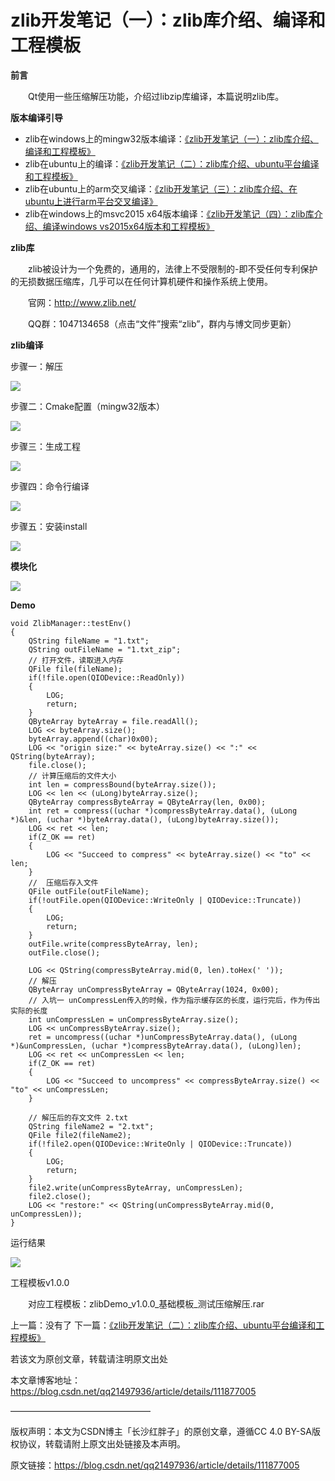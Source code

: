 
# zlib开发笔记（一）：zlib库介绍、编译和工程模板 #


**前言**

  Qt使用一些压缩解压功能，介绍过libzip库编译，本篇说明zlib库。


**版本编译引导**

- zlib在windows上的mingw32版本编译：[《zlib开发笔记（一）：zlib库介绍、编译和工程模板》](https://blog.csdn.net/qq21497936/article/details/111877005)
- zlib在ubuntu上的编译：[《zlib开发笔记（二）：zlib库介绍、ubuntu平台编译和工程模板》](https://hpzwl.blog.csdn.net/article/details/118713737)
- zlib在ubuntu上的arm交叉编译：[《zlib开发笔记（三）：zlib库介绍、在ubuntu上进行arm平台交叉编译》](https://hpzwl.blog.csdn.net/article/details/119877275)
- zlib在windows上的msvc2015 x64版本编译：[《zlib开发笔记（四）：zlib库介绍、编译windows vs2015x64版本和工程模板》](https://hpzwl.blog.csdn.net/article/details/120981771)

**zlib库**

  zlib被设计为一个免费的，通用的，法律上不受限制的-即不受任何专利保护的无损数据压缩库，几乎可以在任何计算机硬件和操作系统上使用。

  官网：http://www.zlib.net/

  QQ群：1047134658（点击“文件”搜索“zlib”，群内与博文同步更新）


**zlib编译**

步骤一：解压

![](./zlib/20201228230608658.png)

步骤二：Cmake配置（mingw32版本）

![](./zlib/20201228230603687.png)

步骤三：生成工程

![](./zlib/20201228230557930.png)

步骤四：命令行编译

![](./zlib/20201228230553287.png)

步骤五：安装install

![](./zlib/20201228230546884.png)

**模块化**

![](./zlib/20201228230531726.png)

**Demo**

```
void ZlibManager::testEnv()
{
    QString fileName = "1.txt";
    QString outFileName = "1.txt_zip";
    // 打开文件，读取进入内存
    QFile file(fileName);
    if(!file.open(QIODevice::ReadOnly))
    {
        LOG;
        return;
    }
    QByteArray byteArray = file.readAll();
    LOG << byteArray.size();
    byteArray.append((char)0x00);
    LOG << "origin size:" << byteArray.size() << ":" << QString(byteArray);
    file.close();
    // 计算压缩后的文件大小
    int len = compressBound(byteArray.size());
    LOG << len << (uLong)byteArray.size();
    QByteArray compressByteArray = QByteArray(len, 0x00);
    int ret = compress((uchar *)compressByteArray.data(), (uLong *)&len, (uchar *)byteArray.data(), (uLong)byteArray.size());
    LOG << ret << len;
    if(Z_OK == ret)
    {
        LOG << "Succeed to compress" << byteArray.size() << "to" << len;
    }
    //  压缩后存入文件
    QFile outFile(outFileName);
    if(!outFile.open(QIODevice::WriteOnly | QIODevice::Truncate))
    {
        LOG;
        return;
    }
    outFile.write(compressByteArray, len);
    outFile.close();

    LOG << QString(compressByteArray.mid(0, len).toHex(' '));
    // 解压
    QByteArray unCompressByteArray = QByteArray(1024, 0x00);
    // 入坑一 unCompressLen传入的时候，作为指示缓存区的长度，运行完后，作为传出实际的长度
    int unCompressLen = unCompressByteArray.size();
    LOG << unCompressByteArray.size();
    ret = uncompress((uchar *)unCompressByteArray.data(), (uLong *)&unCompressLen, (uchar *)compressByteArray.data(), (uLong)len);
    LOG << ret << unCompressLen << len;
    if(Z_OK == ret)
    {
        LOG << "Succeed to uncompress" << compressByteArray.size() << "to" << unCompressLen;
    }

    // 解压后的存文文件 2.txt
    QString fileName2 = "2.txt";
    QFile file2(fileName2);
    if(!file2.open(QIODevice::WriteOnly | QIODevice::Truncate))
    {
        LOG;
        return;
    }
    file2.write(unCompressByteArray, unCompressLen);
    file2.close();
    LOG << "restore:" << QString(unCompressByteArray.mid(0, unCompressLen));
}
```


运行结果

![](./zlib/20201228230440525.png)

工程模板v1.0.0

  对应工程模板：zlibDemo_v1.0.0_基础模板_测试压缩解压.rar


上一篇：没有了
下一篇：[《zlib开发笔记（二）：zlib库介绍、ubuntu平台编译和工程模板》](https://hpzwl.blog.csdn.net/article/details/118713737)


若该文为原创文章，转载请注明原文出处

本文章博客地址：https://blog.csdn.net/qq21497936/article/details/111877005

————————————————

版权声明：本文为CSDN博主「长沙红胖子」的原创文章，遵循CC 4.0 BY-SA版权协议，转载请附上原文出处链接及本声明。

原文链接：https://blog.csdn.net/qq21497936/article/details/111877005